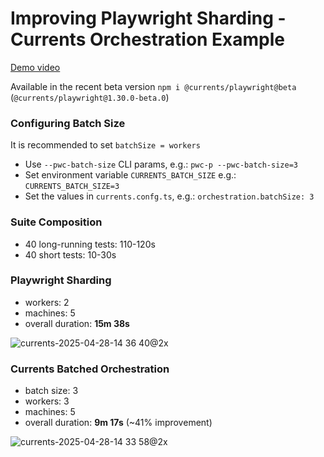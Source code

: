 # Improving Playwright Sharding - Currents Orchestration Example

[Demo video](https://www.loom.com/share/e2a4ec0167d74e69b9f07d45707cf0f4?sid=b003d756-0e5d-400d-b2a8-3279b63804f2)

Available in the recent beta version `npm i @currents/playwright@beta` (`@currents/playwright@1.30.0-beta.0`)

### Configuring Batch Size

It is recommended to set `batchSize = workers`

- Use `--pwc-batch-size` CLI params, e.g.: `pwc-p --pwc-batch-size=3`
- Set environment variable `CURRENTS_BATCH_SIZE` e.g.: `CURRENTS_BATCH_SIZE=3`
- Set the values in `currents.confg.ts`, e.g.: `orchestration.batchSize: 3`

### Suite Composition

- 40 long-running tests: 110-120s
- 40 short tests: 10-30s

### Playwright Sharding

- workers: 2
- machines: 5
- overall duration: **15m 38s**

![currents-2025-04-28-14 36 40@2x](https://github.com/user-attachments/assets/d9880a27-5c8f-4841-b513-a092932d3937)

### Currents Batched Orchestration

- batch size: 3
- workers: 3
- machines: 5
- overall duration: **9m 17s** (~41% improvement)

![currents-2025-04-28-14 33 58@2x](https://github.com/user-attachments/assets/8794c0f4-a8dc-4dfd-8c09-283ea5f8b182)
